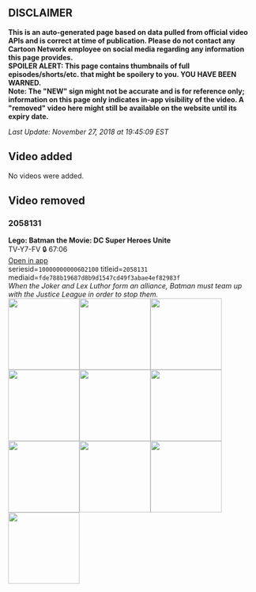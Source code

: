 ## DISCLAIMER
**This is an auto-generated page based on data pulled from official video APIs and is correct at time of publication. Please do not contact any Cartoon Network employee on social media regarding any information this page provides.**  
**SPOILER ALERT: This page contains thumbnails of full episodes/shorts/etc. that might be spoilery to you. YOU HAVE BEEN WARNED.**  
**Note: The "NEW" sign might not be accurate and is for reference only; information on this page only indicates in-app visibility of the video. A "removed" video here might still be available on the website until its expiry date.**  

_Last Update: November 27, 2018 at 19:45:09 EST_
## Video added
No videos were added.
## Video removed
### 2058131
**Lego: Batman the Movie: DC Super Heroes Unite**  
TV-Y7-FV 🔒 67:06  
[Open in app](https://tinyurl.com/ycdbwruu)  
seriesid=`10000000000602100` titleid=`2058131` mediaid=`fde788b19687d8b9d1547cd49f3abae4ef82983f`  
_When the Joker and Lex Luthor form an alliance, Batman must team up with the Justice League in order to stop them._  
<a href="https://s3.amazonaws.com/cn-orchestrator/2058131_001_1280x720.jpg"><img src="https://s3.amazonaws.com/cn-orchestrator/2058131_001_640x360.jpg" height="144px" /></a><a href="https://s3.amazonaws.com/cn-orchestrator/2058131_002_1280x720.jpg"><img src="https://s3.amazonaws.com/cn-orchestrator/2058131_002_640x360.jpg" height="144px" /></a><a href="https://s3.amazonaws.com/cn-orchestrator/2058131_003_1280x720.jpg"><img src="https://s3.amazonaws.com/cn-orchestrator/2058131_003_640x360.jpg" height="144px" /></a><a href="https://s3.amazonaws.com/cn-orchestrator/2058131_004_1280x720.jpg"><img src="https://s3.amazonaws.com/cn-orchestrator/2058131_004_640x360.jpg" height="144px" /></a><a href="https://s3.amazonaws.com/cn-orchestrator/2058131_005_1280x720.jpg"><img src="https://s3.amazonaws.com/cn-orchestrator/2058131_005_640x360.jpg" height="144px" /></a><a href="https://s3.amazonaws.com/cn-orchestrator/2058131_006_1280x720.jpg"><img src="https://s3.amazonaws.com/cn-orchestrator/2058131_006_640x360.jpg" height="144px" /></a><a href="https://s3.amazonaws.com/cn-orchestrator/2058131_007_1280x720.jpg"><img src="https://s3.amazonaws.com/cn-orchestrator/2058131_007_640x360.jpg" height="144px" /></a><a href="https://s3.amazonaws.com/cn-orchestrator/2058131_008_1280x720.jpg"><img src="https://s3.amazonaws.com/cn-orchestrator/2058131_008_640x360.jpg" height="144px" /></a><a href="https://s3.amazonaws.com/cn-orchestrator/2058131_009_1280x720.jpg"><img src="https://s3.amazonaws.com/cn-orchestrator/2058131_009_640x360.jpg" height="144px" /></a><a href="https://s3.amazonaws.com/cn-orchestrator/2058131_010_1280x720.jpg"><img src="https://s3.amazonaws.com/cn-orchestrator/2058131_010_640x360.jpg" height="144px" /></a>
